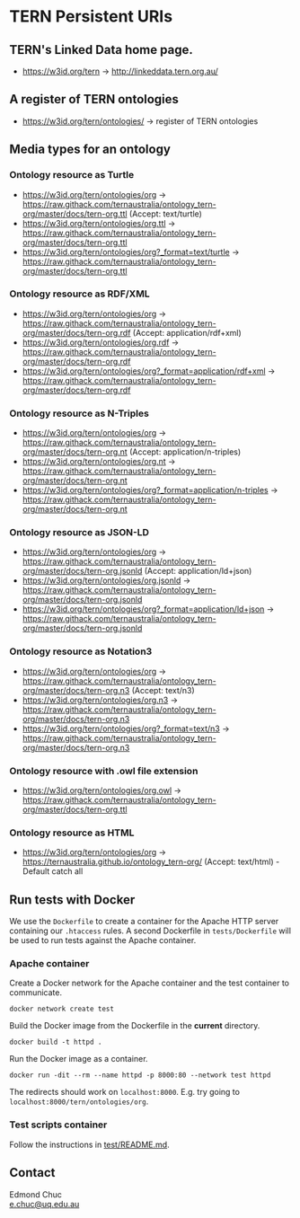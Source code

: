 # TERN Persistent URIs


## TERN's Linked Data home page.

- https://w3id.org/tern -> http://linkeddata.tern.org.au/


## A register of TERN ontologies

- https://w3id.org/tern/ontologies/ -> register of TERN ontologies


## Media types for an ontology


### Ontology resource as Turtle

- https://w3id.org/tern/ontologies/org -> https://raw.githack.com/ternaustralia/ontology_tern-org/master/docs/tern-org.ttl (Accept: text/turtle)
- https://w3id.org/tern/ontologies/org.ttl -> https://raw.githack.com/ternaustralia/ontology_tern-org/master/docs/tern-org.ttl
- https://w3id.org/tern/ontologies/org?_format=text/turtle -> https://raw.githack.com/ternaustralia/ontology_tern-org/master/docs/tern-org.ttl


### Ontology resource as RDF/XML

- https://w3id.org/tern/ontologies/org -> https://raw.githack.com/ternaustralia/ontology_tern-org/master/docs/tern-org.rdf (Accept: application/rdf+xml)
- https://w3id.org/tern/ontologies/org.rdf -> https://raw.githack.com/ternaustralia/ontology_tern-org/master/docs/tern-org.rdf
- https://w3id.org/tern/ontologies/org?_format=application/rdf+xml -> https://raw.githack.com/ternaustralia/ontology_tern-org/master/docs/tern-org.rdf


### Ontology resource as N-Triples

- https://w3id.org/tern/ontologies/org -> https://raw.githack.com/ternaustralia/ontology_tern-org/master/docs/tern-org.nt (Accept: application/n-triples)
- https://w3id.org/tern/ontologies/org.nt -> https://raw.githack.com/ternaustralia/ontology_tern-org/master/docs/tern-org.nt
- https://w3id.org/tern/ontologies/org?_format=application/n-triples -> https://raw.githack.com/ternaustralia/ontology_tern-org/master/docs/tern-org.nt


### Ontology resource as JSON-LD

- https://w3id.org/tern/ontologies/org -> https://raw.githack.com/ternaustralia/ontology_tern-org/master/docs/tern-org.jsonld (Accept: application/ld+json)
- https://w3id.org/tern/ontologies/org.jsonld -> https://raw.githack.com/ternaustralia/ontology_tern-org/master/docs/tern-org.jsonld
- https://w3id.org/tern/ontologies/org?_format=application/ld+json -> https://raw.githack.com/ternaustralia/ontology_tern-org/master/docs/tern-org.jsonld


### Ontology resource as Notation3

- https://w3id.org/tern/ontologies/org -> https://raw.githack.com/ternaustralia/ontology_tern-org/master/docs/tern-org.n3 (Accept: text/n3)
- https://w3id.org/tern/ontologies/org.n3 -> https://raw.githack.com/ternaustralia/ontology_tern-org/master/docs/tern-org.n3
- https://w3id.org/tern/ontologies/org?_format=text/n3 -> https://raw.githack.com/ternaustralia/ontology_tern-org/master/docs/tern-org.n3


### Ontology resource with .owl file extension

- https://w3id.org/tern/ontologies/org.owl -> https://raw.githack.com/ternaustralia/ontology_tern-org/master/docs/tern-org.ttl 


### Ontology resource as HTML

- https://w3id.org/tern/ontologies/org -> https://ternaustralia.github.io/ontology_tern-org/ (Accept: text/html) - Default catch all


## Run tests with Docker

We use the `Dockerfile` to create a container for the Apache HTTP server containing our `.htaccess` rules. A second Dockerfile in `tests/Dockerfile` will be used to run tests against the Apache container. 


### Apache container

Create a Docker network for the Apache container and the test container to communicate.

```
docker network create test
```

Build the Docker image from the Dockerfile in the **current** directory.

```
docker build -t httpd .
```

Run the Docker image as a container.

```
docker run -dit --rm --name httpd -p 8000:80 --network test httpd
```

The redirects should work on `localhost:8000`. E.g. try going to `localhost:8000/tern/ontologies/org`. 


### Test scripts container

Follow the instructions in [test/README.md](test/README.md). 


## Contact

Edmond Chuc  
e.chuc@uq.edu.au  